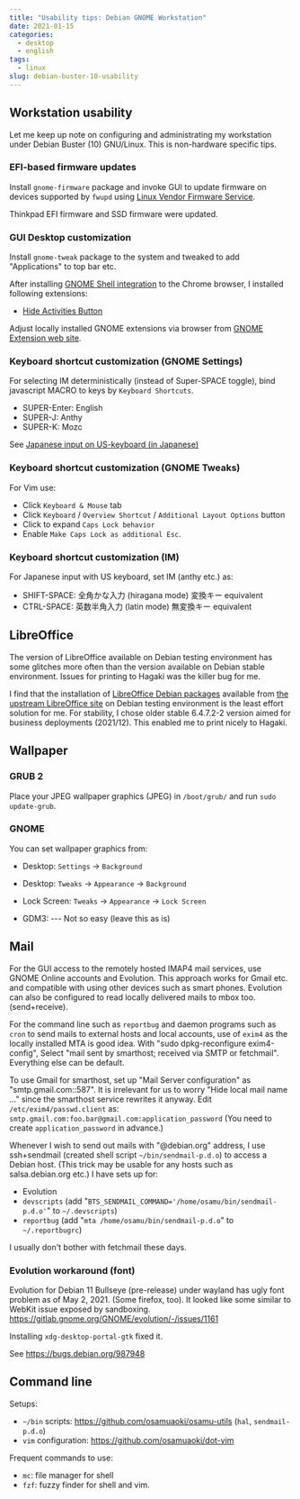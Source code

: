 ```yaml
---
title: "Usability tips: Debian GNOME Workstation"
date: 2021-01-15
categories:
  - desktop
  - english
tags:
  - linux
slug: debian-buster-10-usability
---
```


## Workstation usability

Let me keep up note on configuring and administrating my workstation under
Debian Buster (10) GNU/Linux. This is non-hardware specific tips.

### EFI-based firmware updates

Install `gnome-firmware` package and invoke GUI to update firmware on devices
supported by `fwupd` using [Linux Vendor Firmware Service](https://fwupd.org/).

Thinkpad EFI firmware and SSD firmware were updated.

### GUI Desktop customization

Install `gnome-tweak` package to the system and tweaked to add "Applications"
to top bar etc.

After installing
[GNOME Shell integration](https://chrome.google.com/webstore/detail/gnome-shell-integration/gphhapmejobijbbhgpjhcjognlahblep)
to the Chrome browser, I installed following extensions:
* [Hide Activities Button](https://extensions.gnome.org/extension/744/hide-activities-button/)

Adjust locally installed GNOME extensions via browser from [GNOME Extension web
site](https://extensions.gnome.org/local/).

### Keyboard shortcut customization (GNOME Settings)

For selecting IM deterministically (instead of Super-SPACE toggle), bind
javascript MACRO to keys by `Keyboard Shortcuts`.

* SUPER-Enter: English
* SUPER-J: Anthy
* SUPER-K: Mozc

See [Japanese input on US-keyboard (in Japanese)](https://osamuaoki.github.io/jp/2019/03/23/gnome-uskb-im-select/)

### Keyboard shortcut customization (GNOME Tweaks)

For Vim use:
* Click `Keyboard & Mouse` tab
* Click `Keyboard` / `Overview Shortcut` / `Additional Layout Options` button
* Click to expand `Caps Lock behavior`
* Enable `Make Caps Lock as additional Esc`.

### Keyboard shortcut customization (IM)

For Japanese input with US keyboard, set IM (anthy etc.) as:
* SHIFT-SPACE: 全角かな入力 (hiragana mode) 変換キー equivalent
* CTRL-SPACE: 英数半角入力 (latin mode) 無変換キー equivalent

## LibreOffice

The version of LibreOffice available on Debian testing environment has some
glitches more often than the version available on Debian stable environment.
Issues for printing to Hagaki was the killer bug for me.

I find that the installation of [LibreOffice Debian
packages](https://www.libreoffice.org/download/download/?type=deb-x86_64&lang=en)
available from [the upstream LibreOffice site](https://www.libreoffice.org/) on
Debian testing environment is the least effort solution for me.  For stability,
I chose older stable 6.4.7.2-2 version aimed for business deployments (2021/12).
This enabled me to print nicely to Hagaki.

## Wallpaper

### GRUB 2

Place your JPEG wallpaper graphics (JPEG) in `/boot/grub/` and run
`sudo update-grub`.

### GNOME

You can set wallpaper graphics from:

* Desktop: `Settings` -> `Background`

* Desktop: `Tweaks` -> `Appearance` -> `Background`
* Lock Screen: `Tweaks` -> `Appearance` -> `Lock Screen`
* GDM3: --- Not so easy (leave this as is)

## Mail

For the GUI access to the remotely hosted IMAP4 mail services, use GNOME Online
accounts and Evolution.  This approach works for Gmail etc. and compatible with
using other devices such as smart phones.  Evolution can also be configured to
read locally delivered mails to mbox too.  (send+receive).

For the command line such as `reportbug` and daemon programs such as `cron` to
send mails to external hosts and local accounts, use of `exim4` as the locally
installed MTA is good idea.  With "sudo dpkg-reconfigure exim4-config", Select
"mail sent by smarthost; received via SMTP or fetchmail".  Everything else can
be default.

To use Gmail for smarthost, set up "Mail Server configuration" as
"smtp.gmail.com::587".  It is irrelevant for us to worry "Hide local mail name
..." since the smarthost service rewrites it anyway.  Edit
`/etc/exim4/passwd.client` as:
`smtp.gmail.com:foo.bar@gmail.com:application_password` (You need to create
`application_password` in advance.)

Whenever I wish to send out mails with "@debian.org" address, I use
ssh+sendmail (created shell script `~/bin/sendmail-p.d.o`) to access a Debian
host. (This trick may be usable for any hosts such as salsa.debian.org etc.)
I have sets up for:

* Evolution
* `devscripts` (add "`BTS_SENDMAIL_COMMAND='/home/osamu/bin/sendmail-p.d.o'`" to `~/.devscripts`)
* `reportbug` (add "`mta /home/osamu/bin/sendmail-p.d.o`" to `~/.reportbugrc`)

I usually don't bother with fetchmail these days.

### Evolution workaround (font)

Evolution for Debian 11 Bullseye (pre-release) under wayland has ugly font
problem as of May 2, 2021.  (Some firefox, too).  It looked like some similar
to WebKit issue exposed by sandboxing.
https://gitlab.gnome.org/GNOME/evolution/-/issues/1161

Installing `xdg-desktop-portal-gtk` fixed it.

See https://bugs.debian.org/987948

## Command line

Setups:

* `~/bin` scripts: https://github.com/osamuaoki/osamu-utils (`hal`, `sendmail-p.d.o`)
* `vim` configuration: https://github.com/osamuaoki/dot-vim

Frequent commands to use:

* `mc`: file manager for shell
* `fzf`: fuzzy finder for shell and vim.

<!-- vim: set sw=2 sts=2 ai si et tw=79 ft=markdown: -->
